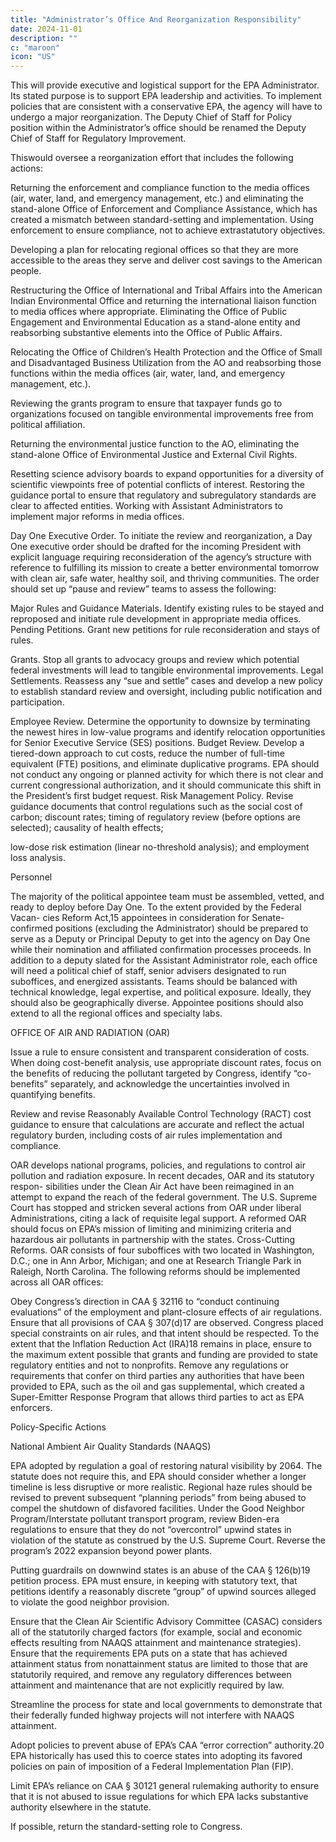 ```yaml
---
title: "Administrator’s Office And Reorganization Responsibility"
date: 2024-11-01
description: ""
c: "maroon"
icon: "US"
---
```



This will provide executive and logistical support for the EPA Administrator. Its stated purpose is to support
EPA leadership and activities. To implement policies that are consistent with a
conservative EPA, the agency will have to undergo a major reorganization. The
Deputy Chief of Staff for Policy position within the Administrator’s office should
be renamed the Deputy Chief of Staff for Regulatory Improvement. 

Thiswould oversee a reorganization effort that includes the following actions:

Returning the enforcement and compliance function to the media offices
(air, water, land, and emergency management, etc.) and eliminating the
stand-alone Office of Enforcement and Compliance Assistance, which has
created a mismatch between standard-setting and implementation.
Using enforcement to ensure compliance, not to achieve
extrastatutory objectives.

Developing a plan for relocating regional offices so that they are
more accessible to the areas they serve and deliver cost savings to the
American people.

Restructuring the Office of International and Tribal Affairs into the
American Indian Environmental Office and returning the international
liaison function to media offices where appropriate.
Eliminating the Office of Public Engagement and Environmental Education
as a stand-alone entity and reabsorbing substantive elements into the Office
of Public Affairs.

Relocating the Office of Children’s Health Protection and the Office of Small
and Disadvantaged Business Utilization from the AO and reabsorbing
those functions within the media offices (air, water, land, and emergency
management, etc.).

Reviewing the grants program to ensure that taxpayer funds go to
organizations focused on tangible environmental improvements free from
political affiliation.

Returning the environmental justice function to the AO, eliminating the
stand-alone Office of Environmental Justice and External Civil Rights.

Resetting science advisory boards to expand opportunities for a diversity of
scientific viewpoints free of potential conflicts of interest.
Restoring the guidance portal to ensure that regulatory and subregulatory
standards are clear to affected entities.
Working with Assistant Administrators to implement major reforms in
media offices.

Day One Executive Order. To initiate the review and reorganization, a Day
One executive order should be drafted for the incoming President with explicit
language requiring reconsideration of the agency’s structure with reference to
fulfilling its mission to create a better environmental tomorrow with clean air, safe
water, healthy soil, and thriving communities. The order should set up “pause and
review” teams to assess the following:

Major Rules and Guidance Materials. Identify existing rules to be stayed
and reproposed and initiate rule development in appropriate media offices.
Pending Petitions. Grant new petitions for rule reconsideration and
stays of rules.

Grants. Stop all grants to advocacy groups and review which potential
federal investments will lead to tangible environmental improvements.
Legal Settlements. Reassess any “sue and settle” cases and develop a
new policy to establish standard review and oversight, including public
notification and participation.

Employee Review. Determine the opportunity to downsize by
terminating the newest hires in low-value programs and identify relocation
opportunities for Senior Executive Service (SES) positions.
Budget Review. Develop a tiered-down approach to cut costs, reduce the
number of full-time equivalent (FTE) positions, and eliminate duplicative
programs. EPA should not conduct any ongoing or planned activity for
which there is not clear and current congressional authorization, and it
should communicate this shift in the President’s first budget request.
Risk Management Policy. Revise guidance documents that control
regulations such as the social cost of carbon; discount rates; timing of regulatory review (before options are selected); causality of health effects;

low-dose risk estimation (linear no-threshold analysis); and employment
loss analysis.

Personnel

The majority of the political appointee team must be assembled, vetted, and
ready to deploy before Day One. To the extent provided by the Federal Vacan-
cies Reform Act,15 appointees in consideration for Senate-confirmed positions
(excluding the Administrator) should be prepared to serve as a Deputy or Principal
Deputy to get into the agency on Day One while their nomination and affiliated
confirmation processes proceeds. In addition to a deputy slated for the Assistant
Administrator role, each office will need a political chief of staff, senior advisers
designated to run suboffices, and energized assistants. Teams should be balanced
with technical knowledge, legal expertise, and political exposure. Ideally, they
should also be geographically diverse. Appointee positions should also extend to
all the regional offices and specialty labs.

OFFICE OF AIR AND RADIATION (OAR)

Issue a rule to ensure consistent and transparent consideration of costs.
When doing cost-benefit analysis, use appropriate discount rates, focus
on the benefits of reducing the pollutant targeted by Congress, identify
“co-benefits” separately, and acknowledge the uncertainties involved in
quantifying benefits.

Review and revise Reasonably Available Control Technology (RACT)
cost guidance to ensure that calculations are accurate and reflect the
actual regulatory burden, including costs of air rules implementation
and compliance.

OAR develops national programs, policies, and regulations to control air
pollution and radiation exposure. In recent decades, OAR and its statutory respon-
sibilities under the Clean Air Act have been reimagined in an attempt to expand
the reach of the federal government. The U.S. Supreme Court has stopped and
stricken several actions from OAR under liberal Administrations, citing a lack of
requisite legal support. A reformed OAR should focus on EPA’s mission of limiting
and minimizing criteria and hazardous air pollutants in partnership with the states.
Cross-Cutting Reforms. OAR consists of four suboffices with two located in
Washington, D.C.; one in Ann Arbor, Michigan; and one at Research Triangle Park
in Raleigh, North Carolina. The following reforms should be implemented across
all OAR offices:

Obey Congress’s direction in CAA § 32116 to “conduct continuing
evaluations” of the employment and plant-closure effects of air regulations.
Ensure that all provisions of CAA § 307(d)17 are observed. Congress placed
special constraints on air rules, and that intent should be respected.
To the extent that the Inflation Reduction Act (IRA)18 remains in place,
ensure to the maximum extent possible that grants and funding are
provided to state regulatory entities and not to nonprofits.
Remove any regulations or requirements that confer on third parties
any authorities that have been provided to EPA, such as the oil and gas
supplemental, which created a Super-Emitter Response Program that
allows third parties to act as EPA enforcers.

Policy-Specific Actions

National Ambient Air Quality Standards (NAAQS)

EPA adopted by regulation a goal of restoring natural visibility by 2064. The
statute does not require this, and EPA should consider whether a longer
timeline is less disruptive or more realistic. Regional haze rules should be
revised to prevent subsequent “planning periods” from being abused to
compel the shutdown of disfavored facilities.
Under the Good Neighbor Program/Interstate pollutant transport
program, review Biden-era regulations to ensure that they do not
“overcontrol” upwind states in violation of the statute as construed by
the U.S. Supreme Court. Reverse the program’s 2022 expansion beyond
power plants.

Putting guardrails on downwind states is an abuse of the CAA § 126(b)19
petition process. EPA must ensure, in keeping with statutory text, that
petitions identify a reasonably discrete “group” of upwind sources alleged to
violate the good neighbor provision.

Ensure that the Clean Air Scientific Advisory Committee (CASAC) considers
all of the statutorily charged factors (for example, social and economic
effects resulting from NAAQS attainment and maintenance strategies).
Ensure that the requirements EPA puts on a state that has achieved
attainment status from nonattainment status are limited to those that are statutorily required, and remove any regulatory differences between
attainment and maintenance that are not explicitly required by law.

Streamline the process for state and local governments to demonstrate
that their federally funded highway projects will not interfere with
NAAQS attainment.

Adopt policies to prevent abuse of EPA’s CAA “error correction”
authority.20 EPA historically has used this to coerce states into
adopting its favored policies on pain of imposition of a Federal
Implementation Plan (FIP).

Limit EPA’s reliance on CAA § 30121 general rulemaking authority to ensure
that it is not abused to issue regulations for which EPA lacks substantive
authority elsewhere in the statute.

If possible, return the standard-setting role to Congress.

